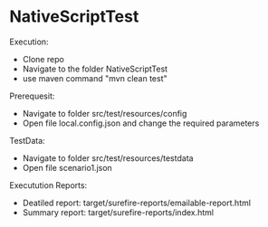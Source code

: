 # NativeScriptTest

Execution:
  - Clone repo
  - Navigate to the folder NativeScriptTest
  - use maven command "mvn clean test"

Prerequesit: 
  - Navigate to folder src/test/resources/config
  - Open file local.config.json and change the required parameters

TestData:
  - Navigate to folder src/test/resources/testdata
  - Open file scenario1.json

Executution Reports:
  - Deatiled report:  target/surefire-reports/emailable-report.html
  - Summary report: target/surefire-reports/index.html
